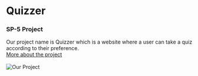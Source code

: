 # Quizzer

### SP-5 Project

Our project name is Quizzer which is a website where a user can take a quiz according to their preference.<br>
[More about the project](https://docs.google.com/presentation/d/1dPGf3U-pPz5LpU9G1Bwdfj6TiZbsxQ0T/edit?usp=sharing&ouid=116427383375297946410&rtpof=true&sd=true)<br><br>
![Our Project](https://i.imgur.com/gqG8lpe.png)
